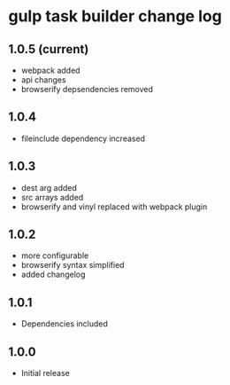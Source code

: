 # gulp task builder change log

## 1.0.5 (current)
- webpack added
- api changes
- browserify depsendencies removed

## 1.0.4
- fileinclude dependency increased

## 1.0.3
- dest arg added
- src arrays added
- browserify and vinyl replaced with webpack plugin

## 1.0.2
- more configurable
- browserify syntax simplified
- added changelog

## 1.0.1
- Dependencies included

## 1.0.0
- Initial release